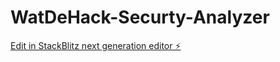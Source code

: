 # WatDeHack-Securty-Analyzer

[Edit in StackBlitz next generation editor ⚡️](https://stackblitz.com/~/github.com/teunvhassel/WatDeHack-Securty-Analyzer)